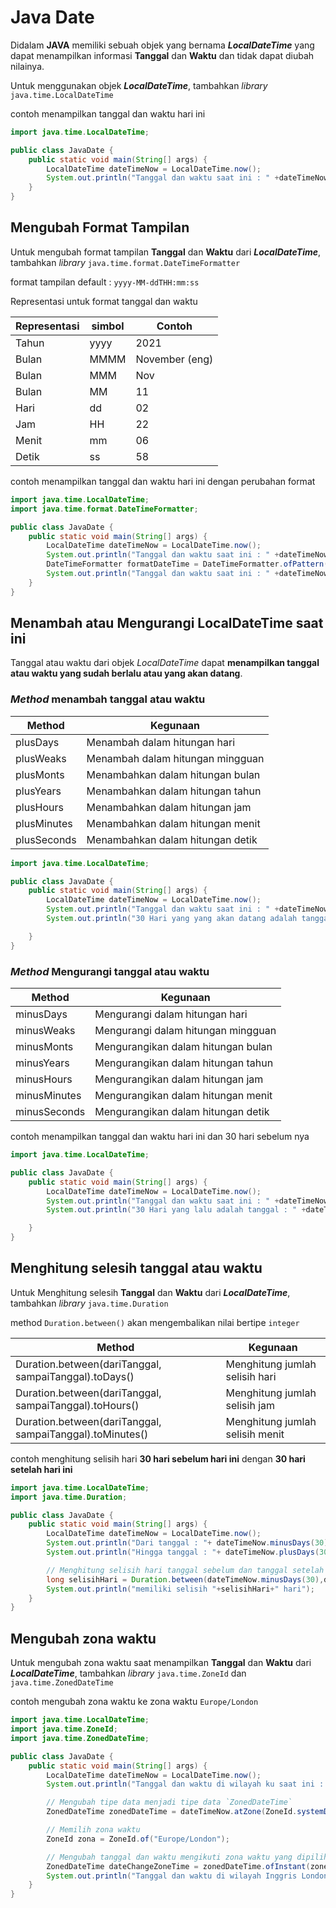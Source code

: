 # Java Date

Didalam **JAVA** memiliki sebuah objek yang bernama **_LocalDateTime_** yang dapat menampilkan informasi **Tanggal** dan **Waktu** dan tidak dapat diubah nilainya.

Untuk menggunakan objek **_LocalDateTime_**, tambahkan _library_ `java.time.LocalDateTime`

contoh menampilkan tanggal dan waktu hari ini

```java
import java.time.LocalDateTime;

public class JavaDate {
    public static void main(String[] args) {
        LocalDateTime dateTimeNow = LocalDateTime.now();
        System.out.println("Tanggal dan waktu saat ini : " +dateTimeNow);
    }
}
```

## Mengubah Format Tampilan

Untuk mengubah format tampilan **Tanggal** dan **Waktu** dari **_LocalDateTime_**, tambahkan _library_ `java.time.format.DateTimeFormatter`

format tampilan default : `yyyy-MM-ddTHH:mm:ss`

Representasi untuk format tanggal dan waktu

| Representasi | simbol | Contoh         |
| ------------ | ------ | -------------- |
| Tahun        | yyyy   | 2021           |
| Bulan        | MMMM   | November (eng) |
| Bulan        | MMM    | Nov            |
| Bulan        | MM     | 11             |
| Hari         | dd     | 02             |
| Jam          | HH     | 22             |
| Menit        | mm     | 06             |
| Detik        | ss     | 58             |

contoh menampilkan tanggal dan waktu hari ini dengan perubahan format

```java
import java.time.LocalDateTime;
import java.time.format.DateTimeFormatter;

public class JavaDate {
    public static void main(String[] args) {
        LocalDateTime dateTimeNow = LocalDateTime.now();
        System.out.println("Tanggal dan waktu saat ini : " +dateTimeNow);
        DateTimeFormatter formatDateTime = DateTimeFormatter.ofPattern("dd-MM-yyyy HH:mm:ss");
        System.out.println("Tanggal dan waktu saat ini : " +dateTimeNow.format(formatDateTime));
    }
}
```

## Menambah atau Mengurangi LocalDateTime saat ini

Tanggal atau waktu dari objek _LocalDateTime_ dapat **menampilkan tanggal atau waktu yang sudah berlalu atau yang akan datang**.

### _Method_ menambah tanggal atau waktu

| Method      | Kegunaan                         |
| ----------- | -------------------------------- |
| plusDays    | Menambah dalam hitungan hari     |
| plusWeaks   | Menambah dalam hitungan mingguan |
| plusMonts   | Menambahkan dalam hitungan bulan |
| plusYears   | Menambahkan dalam hitungan tahun |
| plusHours   | Menambahkan dalam hitungan jam   |
| plusMinutes | Menambahkan dalam hitungan menit |
| plusSeconds | Menambahkan dalam hitungan detik |

```java
import java.time.LocalDateTime;

public class JavaDate {
    public static void main(String[] args) {
        LocalDateTime dateTimeNow = LocalDateTime.now();
        System.out.println("Tanggal dan waktu saat ini : " +dateTimeNow);
        System.out.println("30 Hari yang yang akan datang adalah tanggal : " +dateTimeNow.plusDays(30));

    }
}
```

### _Method_ Mengurangi tanggal atau waktu

| Method       | Kegunaan                           |
| ------------ | ---------------------------------- |
| minusDays    | Mengurangi dalam hitungan hari     |
| minusWeaks   | Mengurangi dalam hitungan mingguan |
| minusMonts   | Mengurangikan dalam hitungan bulan |
| minusYears   | Mengurangikan dalam hitungan tahun |
| minusHours   | Mengurangikan dalam hitungan jam   |
| minusMinutes | Mengurangikan dalam hitungan menit |
| minusSeconds | Mengurangikan dalam hitungan detik |

contoh menampilkan tanggal dan waktu hari ini dan 30 hari sebelum nya

```java
import java.time.LocalDateTime;

public class JavaDate {
    public static void main(String[] args) {
        LocalDateTime dateTimeNow = LocalDateTime.now();
        System.out.println("Tanggal dan waktu saat ini : " +dateTimeNow);
        System.out.println("30 Hari yang lalu adalah tanggal : " +dateTimeNow.minusDays(30));

    }
}
```

## Menghitung selesih tanggal atau waktu

Untuk Menghitung selesih **Tanggal** dan **Waktu** dari **_LocalDateTime_**, tambahkan _library_ `java.time.Duration`

method `Duration.between()` akan mengembalikan nilai bertipe `integer`

| Method                                                   | Kegunaan                        |
| -------------------------------------------------------- | ------------------------------- |
| Duration.between(dariTanggal, sampaiTanggal).toDays()    | Menghitung jumlah selisih hari  |
| Duration.between(dariTanggal, sampaiTanggal).toHours()   | Menghitung jumlah selisih jam   |
| Duration.between(dariTanggal, sampaiTanggal).toMinutes() | Menghitung jumlah selisih menit |

contoh menghitung selisih hari **30 hari sebelum hari ini** dengan **30 hari setelah hari ini**

```java
import java.time.LocalDateTime;
import java.time.Duration;

public class JavaDate {
    public static void main(String[] args) {
        LocalDateTime dateTimeNow = LocalDateTime.now();
        System.out.println("Dari tanggal : "+ dateTimeNow.minusDays(30));
        System.out.println("Hingga tanggal : "+ dateTimeNow.plusDays(30));

        // Menghitung selisih hari tanggal sebelum dan tanggal setelah
        long selisihHari = Duration.between(dateTimeNow.minusDays(30),dateTimeNow.plusDays(30)).toDays();
        System.out.println("memiliki selisih "+selisihHari+" hari");
    }
}
```

## Mengubah zona waktu

Untuk mengubah zona waktu saat menampilkan **Tanggal** dan **Waktu** dari **_LocalDateTime_**, tambahkan _library_ `java.time.ZoneId` dan `java.time.ZonedDateTime`

contoh mengubah zona waktu ke zona waktu `Europe/London`

```java
import java.time.LocalDateTime;
import java.time.ZoneId;
import java.time.ZonedDateTime;

public class JavaDate {
    public static void main(String[] args) {
        LocalDateTime dateTimeNow = LocalDateTime.now();
        System.out.println("Tanggal dan waktu di wilayah ku saat ini : "+ dateTimeNow);

        // Mengubah tipe data menjadi tipe data `ZonedDateTime`
        ZonedDateTime zonedDateTime = dateTimeNow.atZone(ZoneId.systemDefault());

        // Memilih zona waktu
        ZoneId zona = ZoneId.of("Europe/London");

        // Mengubah tanggal dan waktu mengikuti zona waktu yang dipilih
        ZonedDateTime dateChangeZoneTime = zonedDateTime.ofInstant(zonedDateTime.toInstant(), zona);
        System.out.println("Tanggal dan waktu di wilayah Inggris London saat ini : "+dateChangeZoneTime);
    }
}
```

